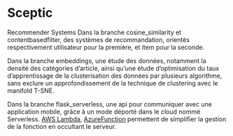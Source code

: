 # Sceptic
Recommender Systems
Dans la branche cosine_similarity et contentbasedfilter, des systèmes de recommandation, orientés respectivement utilisateur pour la première, et item pour la seconde.

Dans la branche embeddings, une étude des données, notamment la densité des catégories d’article, ainsi qu’une étude d’optimisation du taux d’apprentissage de la clusterisation des 
données par plusieurs algorithme, sans exclure un approfondissement de la technique de clustering avec le manifold T-SNE.

Dans la branche flask_serverless, une api pour communiquer avec une application mobile, grâce à un mode déporté dans le cloud nommé Serverless. [AWS Lambda](https://aws.amazon.com/lambda), 
[AzureFunction](https://docs.microsoft.com/en-us/azure/azure-functions/functions-overview) permettent de simplifier la gestion de la fonction en occultant le serveur.


